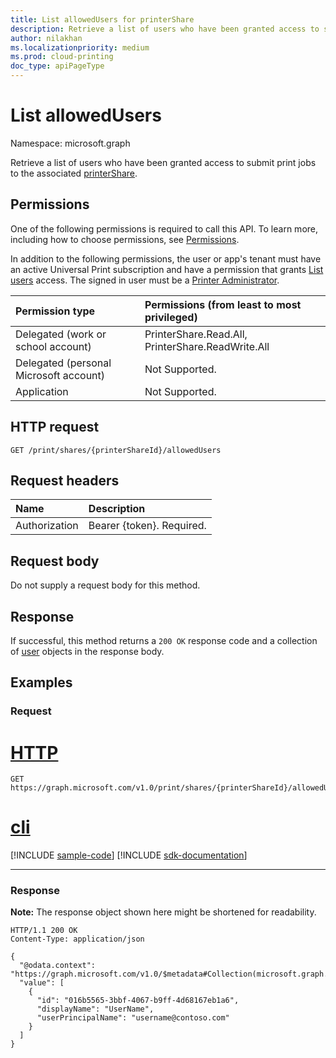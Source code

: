```yaml
---
title: List allowedUsers for printerShare
description: Retrieve a list of users who have been granted access to submit print jobs to the associated printer share.
author: nilakhan
ms.localizationpriority: medium
ms.prod: cloud-printing
doc_type: apiPageType
---
```


# List allowedUsers
Namespace: microsoft.graph

Retrieve a list of users who have been granted access to submit print jobs to the associated [printerShare](../resources/printershare.md).

## Permissions
One of the following permissions is required to call this API. To learn more, including how to choose permissions, see [Permissions](/graph/permissions-reference).

In addition to the following permissions, the user or app's tenant must have an active Universal Print subscription and have a permission that grants [List users](user-list.md) access. The signed in user must be a [Printer Administrator](/azure/active-directory/users-groups-roles/directory-assign-admin-roles#printer-administrator).

|Permission type | Permissions (from least to most privileged) |
|:---------------|:--------------------------------------------|
|Delegated (work or school account)| PrinterShare.Read.All, PrinterShare.ReadWrite.All |
|Delegated (personal Microsoft account)|Not Supported.|
|Application|Not Supported.|

## HTTP request

<!-- {
  "blockType": "ignored"
}
-->
``` http
GET /print/shares/{printerShareId}/allowedUsers
```

## Request headers
|Name|Description|
|:---|:---|
|Authorization|Bearer {token}. Required.|

## Request body
Do not supply a request body for this method.

## Response

If successful, this method returns a `200 OK` response code and a collection of [user](../resources/user.md) objects in the response body.

## Examples

### Request

# [HTTP](#tab/http)
<!-- {
  "blockType": "request",
  "name": "list_user"
}
-->
``` http
GET https://graph.microsoft.com/v1.0/print/shares/{printerShareId}/allowedUsers
```

# [cli](#tab/cli)
[!INCLUDE [sample-code](../includes/snippets/cli/list-user-cli-snippets.md)]
[!INCLUDE [sdk-documentation](../includes/snippets/snippets-sdk-documentation-link.md)]

---

### Response
**Note:** The response object shown here might be shortened for readability.
<!-- {
  "blockType": "response",
  "truncated": true,
  "@odata.type": "Collection(microsoft.graph.user)"
}
-->
``` http
HTTP/1.1 200 OK
Content-Type: application/json

{
  "@odata.context": "https://graph.microsoft.com/v1.0/$metadata#Collection(microsoft.graph.user)",
  "value": [
    {
      "id": "016b5565-3bbf-4067-b9ff-4d68167eb1a6",
      "displayName": "UserName",
      "userPrincipalName": "username@contoso.com"
    }
  ]
}
```

